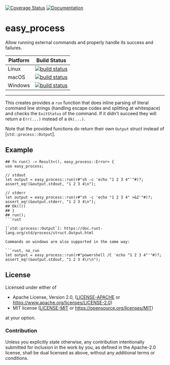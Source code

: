 [![Coverage Status](https://coveralls.io/repos/github/OSSystems/compress-tools-rs/badge.svg?branch=master)](https://coveralls.io/github/OSSystems/compress-tools-rs?branch=master)
[![Documentation](https://docs.rs/compress-tools/badge.svg)](https://docs.rs/compress-tools)

# easy_process

Allow running external commands and properly handle its success
and failures.

| Platform | Build Status |
| -------- | ------------ |
| Linux | [![build status](https://github.com/OSSystems/easy-process-rs/workflows/CI%20(Linux)/badge.svg)](https://github.com/OSSystems/easy-process-rs/actions) |
| macOS | [![build status](https://github.com/OSSystems/easy-process-rs/workflows/CI%20(macOS)/badge.svg)](https://github.com/OSSystems/easy-process-rs/actions) |
| Windows | [![build status](https://github.com/OSSystems/easy-process-rs/workflows/CI%20(Windows)/badge.svg)](https://github.com/OSSystems/easy-process-rs/actions) |

---

This creates provides a `run` function that does inline parsing of
literal command line strings (handling escape codes and splitting
at whitespace) and checks the `ExitStatus` of the command. If it
didn't succeed they will return a `Err(...)` instead of a
`Ok(...)`.

Note that the provided functions do return their own `Output`
struct instead of [`std::process::Output`].

## Example
```rust, no_run
## fn run() -> Result<(), easy_process::Error> {
use easy_process;

// stdout
let output = easy_process::run(r#"sh -c 'echo "1 2 3 4"'"#)?;
assert_eq!(&output.stdout, "1 2 3 4\n");

// stderr
let output = easy_process::run(r#"sh -c 'echo "1 2 3 4" >&2'"#)?;
assert_eq!(&output.stderr, "1 2 3 4\n");
## Ok(())
## }
## run();
```rust

[`std::process::Output`]: https://doc.rust-lang.org/std/process/struct.Output.html

Commands on windows are also supported in the same way:

```rust, no_run
let output = easy_process::run(r#"powershell /C 'echo "1 2 3 4"'"#)?;
assert_eq!(&output.stdout, "1 2 3 4\r\n");
```

## License

Licensed under either of

 * Apache License, Version 2.0, ([LICENSE-APACHE](LICENSE-APACHE) or https://www.apache.org/licenses/LICENSE-2.0)
 * MIT license ([LICENSE-MIT](LICENSE-MIT) or https://opensource.org/licenses/MIT)

at your option.

### Contribution

Unless you explicitly state otherwise, any contribution intentionally
submitted for inclusion in the work by you, as defined in the
Apache-2.0 license, shall be dual licensed as above, without any
additional terms or conditions.
